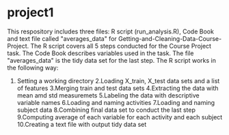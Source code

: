 project1
========
This respository includes three files: R script (run_analysis.R), Code Book and text file called "averages_data" for Getting-and-Cleaning-Data-Course-Project. The R script covers all 5 steps conducted for the Course Project task. The Code Book describes variables used in the task. The file "averages_data" is the tidy data set for the last step.
The R script works in the following way: 
1. Setting a working directory 2.Loading X_train, X_test data sets and a list of features 3.Merging train and test data sets 4.Extracting the data with mean amd std measuremets 5.Labeling the data with descriptive variable names 6.Loading and naming activities 7.Loading and naming subject data 8.Combining final data set to conduct the last step 9.Computing average of each variable for each activity and each subject 10.Creating a text file with output tidy data set
